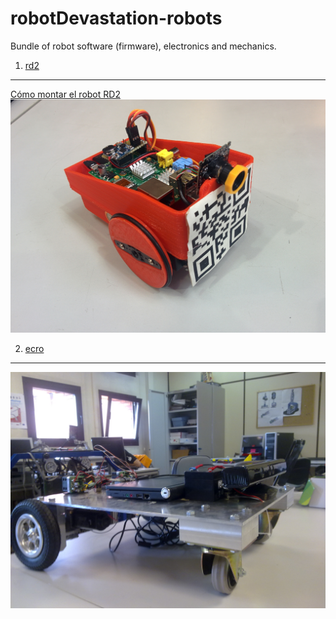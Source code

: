 robotDevastation-robots
=======================

Bundle of robot software (firmware), electronics and mechanics.

1. [rd2](rd2/)
--------
[Cómo montar el robot RD2](http://asrob.uc3m.es/index.php/C%C3%B3mo_montar_el_robot_RD2)
[![RD2 robot](rd2/rd2.jpg)](rd2/)

2. [ecro](ecro/)
--------
[![ECRO robot](ecro/ecro.jpg)](ecro/) 

